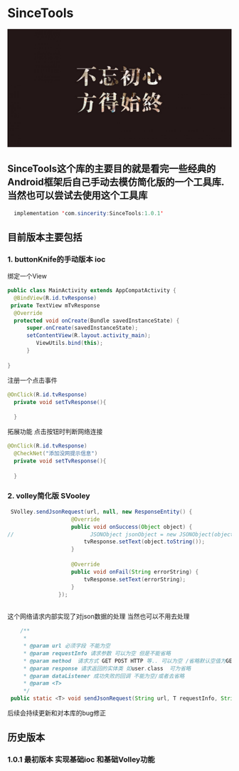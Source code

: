 # SinceTools
 ![since.png](https://github.com/Sincerityzz/SinceUtils/blob/master/img/bg.jpg?raw=true)
## SinceTools这个库的主要目的就是看完一些经典的Android框架后自己手动去模仿简化版的一个工具库.当然也可以尝试去使用这个工具库
```java
  implementation 'com.sincerity:SinceTools:1.0.1'
```
## 目前版本主要包括 
 ### 1. buttonKnife的手动版本 ioc 
 绑定一个View 
  ```java
  public class MainActivity extends AppCompatActivity {
    @BindView(R.id.tvResponse)
   private TextView mTvResponse
    @Override
    protected void onCreate(Bundle savedInstanceState) {
        super.onCreate(savedInstanceState);
        setContentView(R.layout.activity_main);
           ViewUtils.bind(this);
        }
        
  }
  ```
  注册一个点击事件
  ```java
  @OnClick(R.id.tvResponse)
    private void setTvResponse(){
        
    }

  ```
  拓展功能 点击按钮时判断网络连接
  ```java
  @OnClick(R.id.tvResponse)
    @CheckNet("添加没网提示信息")
    private void setTvResponse(){

    }
  ```
 ### 2. volley简化版 SVooley 
```java
 SVolley.sendJsonRequest(url, null, new ResponseEntity() {
                    @Override
                    public void onSuccess(Object object) {
//                        JSONObject jsonObject = new JSONObject(object.toString())
                        tvResponse.setText(object.toString());
                    }

                    @Override
                    public void onFail(String errorString) {
                        tvResponse.setText(errorString);
                    }
                });
                
```
这个网络请求内部实现了对json数据的处理 当然也可以不用去处理
```java
    /**
     *
     * @param url 必须字段 不能为空
     * @param requestInfo 请求参数 可以为空 但是不能省略
     * @param method  请求方式 GET POST HTTP 等.. 可以为空 /省略默认空值为GET
     * @param response 请求返回的实体类 如user.class  可为省略
     * @param dataListener 成功失败的回调 不能为空/或者去省略
     * @param <T>
     */
 public static <T> void sendJsonRequest(String url, T requestInfo, String method, Class response, ResponseEntity dataListener)
```
后续会持续更新和对本库的bug修正

## 历史版本 
### 1.0.1 最初版本 实现基础ioc 和基础Volley功能 
